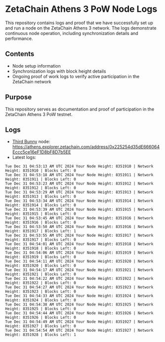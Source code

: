 # ZetaChain Athens 3 PoW Node Logs
This repository contains logs and proof that we have successfully set up and run a node on the ZetaChain Athens 3 network. The logs demonstrate continuous node operation, including synchronization details and performance.

## Contents
- Node setup information
- Synchronization logs with block height details
- Ongoing proof of work logs to verify active participation in the ZetaChain network

## Purpose
This repository serves as documentation and proof of participation in the ZetaChain Athens 3 PoW testnet.

## Logs

- [Third Bunny](https://thirdbunny.xyz/) node: https://athens.explorer.zetachain.com/address/0x225254d35dE666064Eccc5ce16eF1D8bF8D7b5EE
- Latest logs:
```
Tue Dec 31 04:53:13 AM UTC 2024 Your Node Height: 8351910 | Network Height: 8351910 | Blocks Left: 0
Tue Dec 31 04:53:18 AM UTC 2024 Your Node Height: 8351911 | Network Height: 8351911 | Blocks Left: 0
Tue Dec 31 04:53:23 AM UTC 2024 Your Node Height: 8351912 | Network Height: 8351912 | Blocks Left: 0
Tue Dec 31 04:53:29 AM UTC 2024 Your Node Height: 8351913 | Network Height: 8351913 | Blocks Left: 0
Tue Dec 31 04:53:34 AM UTC 2024 Your Node Height: 8351914 | Network Height: 8351914 | Blocks Left: 0
Tue Dec 31 04:53:39 AM UTC 2024 Your Node Height: 8351915 | Network Height: 8351915 | Blocks Left: 0
Tue Dec 31 04:53:45 AM UTC 2024 Your Node Height: 8351916 | Network Height: 8351916 | Blocks Left: 0
Tue Dec 31 04:53:50 AM UTC 2024 Your Node Height: 8351916 | Network Height: 8351917 | Blocks Left: 1
Tue Dec 31 04:53:55 AM UTC 2024 Your Node Height: 8351917 | Network Height: 8351917 | Blocks Left: 0
Tue Dec 31 04:54:01 AM UTC 2024 Your Node Height: 8351918 | Network Height: 8351918 | Blocks Left: 0
Tue Dec 31 04:54:06 AM UTC 2024 Your Node Height: 8351919 | Network Height: 8351919 | Blocks Left: 0
Tue Dec 31 04:54:11 AM UTC 2024 Your Node Height: 8351920 | Network Height: 8351920 | Blocks Left: 0
Tue Dec 31 04:54:17 AM UTC 2024 Your Node Height: 8351921 | Network Height: 8351921 | Blocks Left: 0
Tue Dec 31 04:54:22 AM UTC 2024 Your Node Height: 8351922 | Network Height: 8351922 | Blocks Left: 0
Tue Dec 31 04:54:27 AM UTC 2024 Your Node Height: 8351923 | Network Height: 8351923 | Blocks Left: 0
Tue Dec 31 04:54:33 AM UTC 2024 Your Node Height: 8351924 | Network Height: 8351924 | Blocks Left: 0
Tue Dec 31 04:54:38 AM UTC 2024 Your Node Height: 8351925 | Network Height: 8351925 | Blocks Left: 0
Tue Dec 31 04:54:44 AM UTC 2024 Your Node Height: 8351926 | Network Height: 8351926 | Blocks Left: 0
Tue Dec 31 04:54:49 AM UTC 2024 Your Node Height: 8351927 | Network Height: 8351927 | Blocks Left: 0
Tue Dec 31 04:54:54 AM UTC 2024 Your Node Height: 8351927 | Network Height: 8351928 | Blocks Left: 1
```
